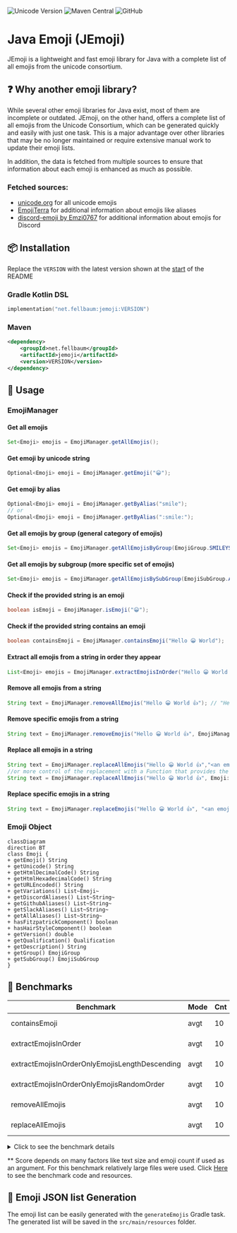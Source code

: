 <a name="startReadme"></a>
![Unicode Version](https://img.shields.io/badge/Unicode_version-15.0-critical?style=for-the-badge)
![Maven Central](https://img.shields.io/maven-central/v/net.fellbaum/jemoji?style=for-the-badge)
![GitHub](https://img.shields.io/github/license/felldo/JEmoji?style=for-the-badge)
# Java Emoji (JEmoji)

JEmoji is a lightweight and fast emoji library for Java with a complete list of all emojis from the unicode consortium. 

## ❓ Why another emoji library?

While several other emoji libraries for Java exist, most of them are incomplete or outdated. JEmoji, on the other
hand, offers a complete list of all emojis from the Unicode Consortium, which can be generated quickly and easily with
just one task. This is a major advantage over other libraries that may be no longer maintained or require extensive
manual work
to update their emoji lists.

In addition, the data is fetched from multiple sources to ensure that information about each emoji is enhanced as much
as possible.

### Fetched sources:

- [unicode.org](https://unicode.org/Public/emoji/latest/emoji-test.txt) for all unicode emojis
- [EmojiTerra](https://emojiterra.com/list/) for additional information about emojis like aliases
- [discord-emoji by Emzi0767](https://gitlab.emzi0767.dev/Emzi0767/discord-emoji) for additional information about
  emojis for Discord

## 📦 Installation

Replace the ``VERSION``  with the latest version shown at the [start](#startReadme) of the README

### Gradle Kotlin DSL

```kotlin
implementation("net.fellbaum:jemoji:VERSION")
```

### Maven

```xml
<dependency>
    <groupId>net.fellbaum</groupId>
    <artifactId>jemoji</artifactId>
    <version>VERSION</version>
</dependency>
```

## 📝 Usage

### EmojiManager

#### Get all emojis

```java
Set<Emoji> emojis = EmojiManager.getAllEmojis();
```

#### Get emoji by unicode string

```java
Optional<Emoji> emoji = EmojiManager.getEmoji("😀");
```

#### Get emoji by alias

```java
Optional<Emoji> emoji = EmojiManager.getByAlias("smile");
// or
Optional<Emoji> emoji = EmojiManager.getByAlias(":smile:");
```

#### Get all emojis by group (general category of emojis)

```java
Set<Emoji> emojis = EmojiManager.getAllEmojisByGroup(EmojiGroup.SMILEYS_AND_EMOTION);
```

#### Get all emojis by subgroup (more specific set of emojis)

```java
Set<Emoji> emojis = EmojiManager.getAllEmojisBySubGroup(EmojiSubGroup.ANIMAL_BIRD);
```

#### Check if the provided string is an emoji

```java
boolean isEmoji = EmojiManager.isEmoji("😀");
```

#### Check if the provided string contains an emoji

```java
boolean containsEmoji = EmojiManager.containsEmoji("Hello 😀 World");
```

#### Extract all emojis from a string in order they appear

```java 
List<Emoji> emojis = EmojiManager.extractEmojisInOrder("Hello 😀 World 👍"); // [😀, 👍]
```

#### Remove all emojis from a string

```java
String text = EmojiManager.removeAllEmojis("Hello 😀 World 👍"); // "Hello  World "
```

#### Remove specific emojis from a string

```java
String text = EmojiManager.removeEmojis("Hello 😀 World 👍", EmojiManager.getEmoji("😀").orElseThrow(RuntimeException::new)); // "Hello  World 👍"
```

#### Replace all emojis in a string

```java
String text = EmojiManager.replaceAllEmojis("Hello 😀 World 👍","<an emoji was here>"); // "Hello <an emoji was here> World <an emoji was here>"
//or more control of the replacement with a Function that provides the emoji and wants a string as return value
String text = EmojiManager.replaceAllEmojis("Hello 😀 World 👍", Emoji::getHtmlDecimalCode); // "Hello &#128512; World &#128077;"
```

#### Replace specific emojis in a string

```java
String text = EmojiManager.replaceEmojis("Hello 😀 World 👍", "<an emoji was here>", EmojiManager.getEmoji("😀").orElseThrow(RuntimeException::new)); // "Hello <an emoji was here> World 👍"
```

### Emoji Object

```mermaid
classDiagram
direction BT
class Emoji {
+ getEmoji() String
+ getUnicode() String
+ getHtmlDecimalCode() String
+ getHtmlHexadecimalCode() String
+ getURLEncoded() String
+ getVariations() List~Emoji~
+ getDiscordAliases() List~String~
+ getGithubAliases() List~String~
+ getSlackAliases() List~String~
+ getAllAliases() List~String~
+ hasFitzpatrickComponent() boolean
+ hasHairStyleComponent() boolean
+ getVersion() double
+ getQualification() Qualification
+ getDescription() String
+ getGroup() EmojiGroup
+ getSubGroup() EmojiSubGroup
}
```

## 🚀 Benchmarks
| **Benchmark**                                  | **Mode** | **Cnt** | **Score**** | **Error** | **Units** |
|------------------------------------------------|----------|---------|-------------|-----------|-----------|
| containsEmoji                                  | avgt     | 10      | 4,820       | ± 0,051   | ms/op     |
| extractEmojisInOrder                           | avgt     | 10      | 4,841       | ± 0,579   | ms/op     |
| extractEmojisInOrderOnlyEmojisLengthDescending | avgt     | 10      | 8,967       | ± 0,054   | ms/op     |
| extractEmojisInOrderOnlyEmojisRandomOrder      | avgt     | 10      | 9,364       | ± 0,081   | ms/op     |
| removeAllEmojis                                | avgt     | 10      | 7,813       | ± 0,454   | ms/op     |
| replaceAllEmojis                               | avgt     | 10      | 7,213       | ± 0,043   | ms/op     |

<details>

<summary>Click to see the benchmark details</summary>

CPU:  Intel® Core™ i7-13700K

VM version: JDK 1.8.0_372, OpenJDK 64-Bit Server VM, 25.372-b07

Blackhole mode: full + dont-inline hint (auto-detected, use -Djmh.blackhole.autoDetect=false to disable)

Warmup: 5 iterations, 10 s each

Measurement: 5 iterations, 10 s each

Timeout: 10 min per iteration

Threads: 1 thread, will synchronize iterations

Benchmark mode: Average time, time/op
</details>

** Score depends on many factors like text size and emoji count if used as an argument. For this benchmark relatively large files were used. Click [Here](./lib/src/jmh/) to see the benchmark code and resources.

## 💾 Emoji JSON list Generation

The emoji list can be easily generated with the ``generateEmojis`` Gradle task. The generated list will be saved in the
``src/main/resources`` folder.